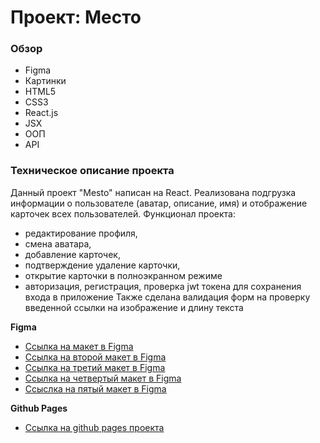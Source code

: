 # Проект: Место

### Обзор

* Figma
* Картинки
* HTML5
* CSS3
* React.js
* JSX
* ООП
* API

### Техническое описание проекта
Данный проект "Mesto" написан на React. Реализована подгрузка информации о пользователе (аватар, описание, имя) и отображение карточек всех пользователей. Функционал проекта:
* редактирование профиля, 
* смена аватара, 
* добавление карточек, 
* подтверждение удаление карточки,
* открытие карточки в полноэкранном режиме
* авторизация, регистрация, проверка jwt токена для сохранения входа в приложение
Также сделана валидация форм на проверку введенной ссылки на изображение и длину текста

**Figma**

* [Ссылка на макет в Figma](https://www.figma.com/file/2cn9N9jSkmxD84oJik7xL7/JavaScript.-Sprint-4?node-id=0%3A1)
* [Ссылка на второй макет в Figma](https://www.figma.com/file/bjyvbKKJN2naO0ucURl2Z0/JavaScript.-Sprint-5?node-id=0%3A1)
* [Ссылка на третий макет в Figma](https://www.figma.com/file/kRVLKwYG3d1HGLvh7JFWRT/JavaScript.-Sprint-6?type=design&node-id=1124-73&mode=design&t=ue867aLu2dlZXgEH-0)
* [Ссылка на четвертый макет в Figma](https://www.figma.com/file/PSdQFRHoxXJFs2FH8IXViF/JavaScript-9-sprint?node-id=0%3A1)
* [Ссыслка на пятый макет в Figma](https://www.figma.com/file/5H3gsn5lIGPwzBPby9jAOo/JavaScript.-Sprint-12?type=design&node-id=4453%3A181&mode=design&t=CCJoHuJZ0nSub1lB-1)

**Github Pages**

* [Ссылка на github pages проекта](https://ras-svet.github.io/mesto-react/)
